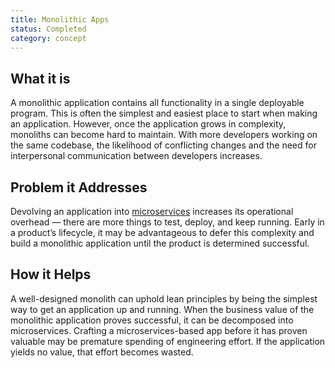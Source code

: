 ```yaml
---
title: Monolithic Apps
status: Completed
category: concept
---
```


## What it is
A monolithic application contains all functionality in a single deployable program. This is often the simplest and easiest place to start when making an application. However, once the application grows in complexity, monoliths can become hard to maintain. With more developers working on the same codebase, the likelihood of conflicting changes and the need for interpersonal communication between developers increases.

## Problem it Addresses
Devolving an application into [microservices](https://glossary.cncf.io/microservices/) increases its operational overhead — there are more things to test, deploy, and keep running. Early in a product’s lifecycle, it may be advantageous to defer this complexity and build a monolithic application until the product is determined successful.

## How it Helps
A well-designed monolith can uphold lean principles by being the simplest way to get an application up and running. When the business value of the monolithic application proves successful, it can be decomposed into microservices. Crafting a microservices-based app before it has proven valuable may be premature spending of engineering effort. If the application yields no value, that effort becomes wasted.
